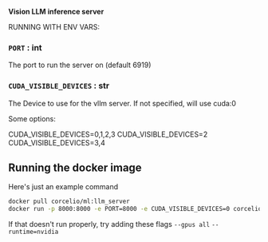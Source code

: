 **Vision LLM inference server**

RUNNING WITH ENV VARS:

### `PORT` : int 
The port to run the server on (default 6919)

### `CUDA_VISIBLE_DEVICES` : str
The Device to use for the vllm server. If not specified, will use cuda:0

Some options:

CUDA_VISIBLE_DEVICES=0,1,2,3
CUDA_VISIBLE_DEVICES=2
CUDA_VISIBLE_DEVICES=3,4


## Running the docker image

Here's just an example command
```bash
docker pull corcelio/ml:llm_server
docker run -p 8000:8000 -e PORT=8000 -e CUDA_VISIBLE_DEVICES=0 corcelio/ml:image_server
```

If that doesn't run properly, try adding these flags
`--gpus all`
`--runtime=nvidia`

